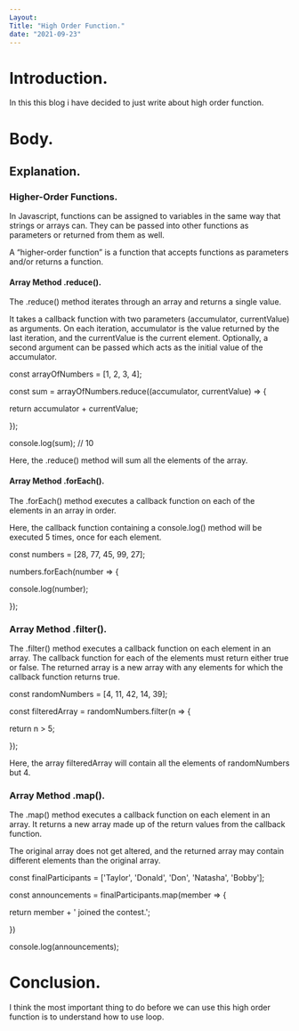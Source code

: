 ```yaml
---
Layout: 
Title: "High Order Function."
date: "2021-09-23"
---
```


# Introduction.

In this this blog i have decided to just write about high order function.

# Body.

## Explanation.

### Higher-Order Functions.

In Javascript, functions can be assigned to variables in the same way that strings or arrays can. They can be passed into other functions as parameters or returned from them as well.

A “higher-order function” is a function that accepts functions as parameters and/or returns a function.

#### Array Method .reduce().

The .reduce() method iterates through an array and returns a single value.

It takes a callback function with two parameters (accumulator, currentValue) as arguments. On each iteration, accumulator is the value returned by the last iteration, and the currentValue is the current element. Optionally, a second argument can be passed which acts as the initial value of the accumulator.


const arrayOfNumbers = [1, 2, 3, 4];
 
const sum = arrayOfNumbers.reduce((accumulator, currentValue) => {  

  return accumulator + currentValue;

});
 
console.log(sum); // 10

Here, the .reduce() method will sum all the elements of the array.

#### Array Method .forEach().

The .forEach() method executes a callback function on each of the elements in an array in order.

Here, the callback function containing a console.log() method will be executed 5 times, once for each element.


const numbers = [28, 77, 45, 99, 27];
 
numbers.forEach(number => {  

  console.log(number);

});

### Array Method .filter().

The .filter() method executes a callback function on each element in an array. The callback function for each of the elements must return either true or false. The returned array is a new array with any elements for which the callback function returns true.


const randomNumbers = [4, 11, 42, 14, 39];

const filteredArray = randomNumbers.filter(n => {  

  return n > 5;

});

Here, the array filteredArray will contain all the elements of randomNumbers but 4.

### Array Method .map().

The .map() method executes a callback function on each element in an array. It returns a new array made up of the return values from the callback function.

The original array does not get altered, and the returned array may contain different elements than the original array.


const finalParticipants = ['Taylor', 'Donald', 'Don', 'Natasha', 'Bobby'];
 
const announcements = finalParticipants.map(member => {

  return member + ' joined the contest.';

})
 
console.log(announcements);

# Conclusion.

I think the most important thing to do before we can use this high order function is to understand how to use loop.